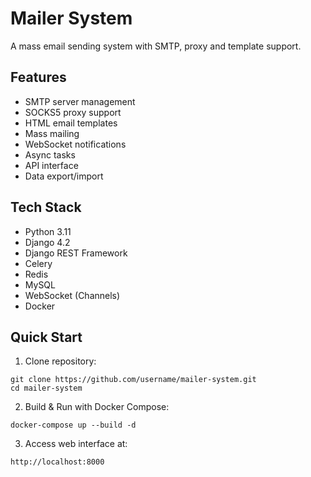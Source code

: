 # Mailer System
A mass email sending system with SMTP, proxy and template support.


## Features
- SMTP server management
- SOCKS5 proxy support  
- HTML email templates
- Mass mailing
- WebSocket notifications
- Async tasks
- API interface
- Data export/import


## Tech Stack
- Python 3.11
- Django 4.2
- Django REST Framework
- Celery
- Redis
- MySQL
- WebSocket (Channels)
- Docker


## Quick Start
1. Clone repository:
```
git clone https://github.com/username/mailer-system.git
cd mailer-system
```

2. Build & Run with Docker Compose:
```
docker-compose up --build -d
```

3. Access web interface at:
```
http://localhost:8000
```